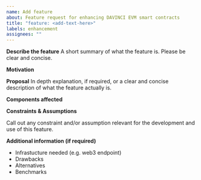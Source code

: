 ```yaml
---
name: Add feature
about: Feature request for enhancing DAVINCI EVM smart contracts
title: "feature: <add-text-here>"
labels: enhancement
assignees: ""
---
```


**Describe the feature**
A short summary of what the feature is. Please be clear and concise.

**Motivation**

**Proposal**
In depth explanation, if required, or a clear and concise description of what the feature actually is.

**Components affected**

**Constraints & Assumptions**

Call out any constraint and/or assumption relevant for the development and use of this feature.

**Additional information (if required)**

- Infrastucture needed (e.g. web3 endpoint)
- Drawbacks
- Alternatives
- Benchmarks

